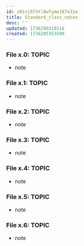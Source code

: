 ```yaml
---
id: z81sj8lhtl8wfyme187e31e
title: Standard_class_notes
desc: ''
updated: 1736298310116
created: 1736285353589
---
```

### File x.0: TOPIC
- note
### File x.1: TOPIC
- note
### File x.2: TOPIC
- note
### File x.3: TOPIC
- note
### File x.4: TOPIC
- note
### File x.5: TOPIC
- note
### File x.6: TOPIC
- note
